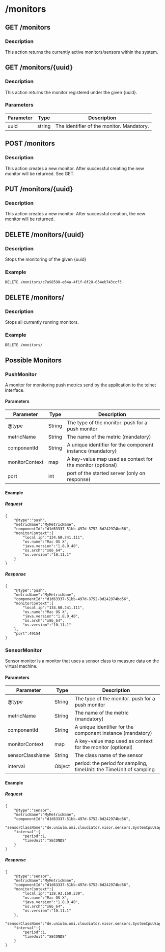 # /monitors

## GET /monitors
### Description
This action returns the currently active monitors/sensors within the system.

## GET /monitors/{uuid}
### Description
This action returns the monitor registered under the given {uuid}.

### Parameters
Parameter | Type    | Description
----------|-------- |-------------
uuid   | string | The identifier of the monitor. Mandatory.

## POST /monitors
### Description
This action creates a new monitor. After successful creating the new monitor will be returned. See GET.

## PUT /monitors/{uuid}
### Description
This action creates a new monitor. After successful creation, the new monitor will be returned.

## DELETE /monitors/{uuid}
### Description
Stops the monitoring of the given {uuid}
### Example
```
DELETE /monitors/c7a98598-e64a-4f1f-8f28-054eb743ccf3
```

## DELETE /monitors/
### Description 
Stops all currently running monitors.
### Example
```
DELETE /monitors/
```

## Possible Monitors



### PushMonitor

A monitor for monitoring push metrics send by the application to the telnet interface.

#### Parameters

Parameter | Type | Description
----------|------| -----------
@type | String | The type of the monitor. push for a push monitor
metricName | String | The name of the metric (mandatory)
componentId | String | A unique identifier for the component instance (mandatory)
monitorContext | map | A key-value map used as context for the monitor (optional)
port | int | port of the started server (only on response)

#### Example
##### Request
```
{
    "@type":"push",
    "metricName":"MyMetricName",
    "componentId":"d1d63337-51bb-497d-8752-8d242974bd56",
    "monitorContext":{
        "local.ip":"134.60.241.111",
        "os.name":"Mac OS X",
        "java.version":"1.8.0_40",
        "os.arch":"x86_64",
        "os.version":"10.11.1"
    }
}
```
##### Response
```
{
    "@type":"push",
    "metricName":"MyMetricName",
    "componentId":"d1d63337-51bb-497d-8752-8d242974bd56",
    "monitorContext":{
        "local.ip":"134.60.241.111",
        "os.name":"Mac OS X",
        "java.version":"1.8.0_40",
        "os.arch":"x86_64",
        "os.version":"10.11.1"
    },
    "port":49154
}
```


### SensorMonitor

Sensor monitor is a monitor that uses a sensor class to measure data on the virtual machine.

#### Parameters

Parameter | Type | Description
----------|------| -----------
@type | String | The type of the monitor. push for a push monitor
metricName | String | The name of the metric (mandatory)
componentId | String | A unique identifier for the component instance (mandatory)
monitorContext | map | A key-value map used as context for the monitor (optional)
sensorClassName | String | The class name of the sensor
interval | Object | period: the period for sampling, timeUnit: the TimeUnit of sampling

#### Example
##### Request
```
{
    "@type":"sensor",
    "metricName":"MyMetricName",
    "componentId":"d1d63337-51bb-497d-8752-8d242974bd56",
    "sensorClassName":"de.uniulm.omi.cloudiator.visor.sensors.SystemCpuUsageSensor",
    "interval":{
        "period":1,
        "timeUnit":"SECONDS"
    }
}
```
##### Response
```
{
    "@type":"sensor",
    "metricName":"MyMetricName",
    "componentId":"d1d63337-51bb-497d-8752-8d242974bd56",
    "monitorContext":{
        "local.ip":"128.93.160.239",
        "os.name":"Mac OS X",
        "java.version":"1.8.0_40",
        "os.arch":"x86_64",
        "os.version":"10.11.1"
    },
    "sensorClassName":"de.uniulm.omi.cloudiator.visor.sensors.SystemCpuUsageSensor",
    "interval":{
        "period":1,
        "timeUnit":"SECONDS"
    }
}
```

